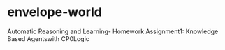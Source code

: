 # envelope-world
Automatic Reasoning and Learning- Homework Assignment1: Knowledge Based Agentswith CP0Logic
